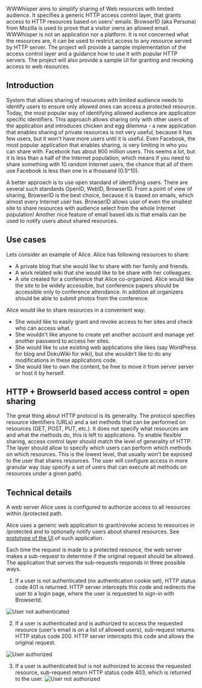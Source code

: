 WWWhisper aims to simplify sharing of Web resources with limited
audience. It specifies a generic HTTP access control layer, that
grants access to HTTP resources based on users' emails.
BrowserID (aka Persona) from Mozilla is used to prove that a visitor
owns an allowed email. WWWhisper is not an application nor a
platform. It is not concerned what the resources are, it can be used
to restrict access to any resource served by HTTP server. The project
will provide a sample implementation of the access control layer and a
guidance how to use it with popular HTTP servers. The project will
also provide a sample UI for granting and revoking access to web
resources.


Introduction
------------

System that allows sharing of resources with limited audience needs to
identify users to ensure only allowed ones can access a protected
resource. Today, the most popular way of identifying allowed audience
are application specific identifiers. This approach allows sharing
only with other users of the application and introduces chicken and
egg dilemma - a new application that enables sharing of private
resources is not very useful, because it has few users, but it won't
have more users until it is useful. Even Facebook, the most popular
application that enables sharing, is very limiting in who you can
share with. Facebook has about 900 million users. This seems a lot,
but it is less than a half of the Internet population, which means if
you need to share something with 10 random Internet users, the chance
that all of them use Facebook is less than one in a thousand (0.5^10).

A better approach is to use open standard of identifying users. There
are several such standards OpenID, WebID, BrowserID. From a point of
view of sharing, BrowserID is the best choice, because it is based on
emails, which almost every Internet user has. BrowserID allows user of
even the smallest site to share resources with audience select from
the whole Internet population! Another nice feature of email based ids
is that emails can be used to notify users about shared resources.

Use cases
---------

Lets consider an example of Alice. Alice has following resources to share:
*  A private blog that she would like to share with her family and friends.
*  A work related wiki that she would like to be share with her colleagues.
*  A site created for a conference that Alice co-organized.  Alice would
   like the site to be widely accessible, but conference papers should
   be accessible only to conference attendance. In addition all
   organizers should be able to submit photos from the conference.

Alice would like to share resources in a convenient way:
*  She would like to easily grant and revoke access to her sites and check
   who can access what.
*  She wouldn't like anyone to create yet another account and manage yet
   another password to access her sites.
*  She would like to use existing web applications she likes (say WordPress for
   blog and DokuWiki for wiki), but she wouldn't like to do any
   modifications in these applications code.
*  She would like to own the content, be free to move it from server
   server or host it by herself.


HTTP + BrowserId based access control = open sharing
---------------------------------------------------

The great thing about HTTP protocol is its generality. The protocol
specifies resource identifiers (URLs) and a set methods that can be
performed on resources (GET, POST, PUT, etc.). It does not specify
what resources are and what the methods do, this is left to
applications. To enable flexible sharing, access control layer should
match the level of generality of HTTP. The layer should allow to
specify which users can perform which methods on which resources. This
is the lowest level, that usually won't be exposed to the user that
shares resources. The user will configure access in more granular way
(say specify a set of users that can execute all methods on resources
under a given path).


Technical details
-----------------

A web server Alice uses is configured to authorize access to all
resources within /protected path.

Alice uses a generic web application to grant/revoke access to
resources in /protected and to optionally notify users about shared
resources. See [prototype of the UI](http://mixedbit.org/wwwhisper) of
such application.

Each time the request is made to a protected resource, the web server
makes a sub-request to determine if the original request should be
allowed. The application that serves the sub-requests responds in
three possible ways.

1. If a user is not authenticated (no authentication cookie set), HTTP
   status code 401 is returned. HTTP server intercepts this code and
   redirects the user to a login page, where the user is requested to
   sign-in with BrowserId.

![User not authenticated](https://github.com/wrr/wwwhisper/raw/master/img/not-authenticated.png)

2. If a user is authenticated and is authorized to access the
   requested resource (user's email is on a list of allowed users),
   sub-request returns HTTP status code 200. HTTP server intercepts this
   code and allows the original request.

![User authorized](https://github.com/wrr/wwwhisper/raw/master/img/authorized.png)

3. If a user is authenticated but is not authorized to access the
   requested resource, sub-request return HTTP status code 403, which is
   returned to the user.
![User not authorized](https://github.com/wrr/wwwhisper/raw/master/img/not-authorized.png)


